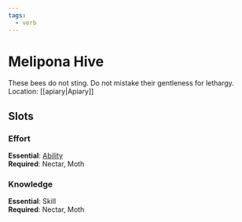 ```yaml
---
tags:
  - verb
---
```

# Melipona Hive
These bees do not sting. Do not mistake their gentleness for lethargy.
<br>Location: [[apiary|Apiary]]
## Slots
### Effort
**Essential**: [Ability](https://uadaf.theevilroot.xyz/rowenarium/element/ability)<br>**Required**: Nectar, Moth
### Knowledge
**Essential**: Skill<br>**Required**: Nectar, Moth